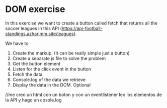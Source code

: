 # DOM exercise

In this exercise we want to create a button called fetch that returns all the soccer leagues in this API (https://api-football-standings.azharimm.site/leagues).

We have to

1. Create the markup. (It can be really simple just a button)
2. Create a separate js file to solve the problem
3. Get the button element
4. Listen for the click event in the button
5. Fetch the data
6. Console.log of the data we retrieve
7. Display the data in the DOM. Optional

//me creo un html con un boton y con un eventlistener leo los elementos de la API y hago un cosole.log